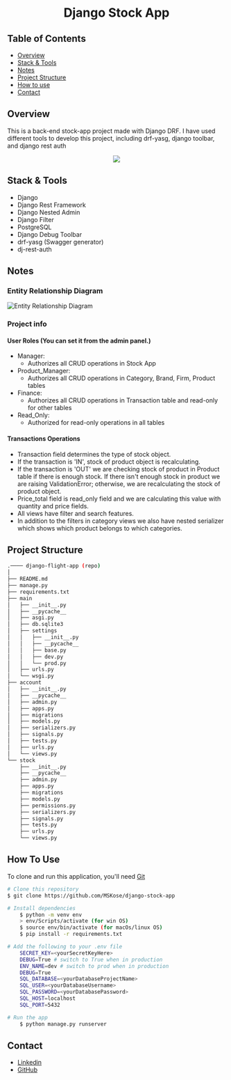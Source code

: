 <!-- Please update value in the {}  -->

<h1 align="center">Django Stock App</h1>


<!-- TABLE OF CONTENTS -->

## Table of Contents

- [Overview](#overview)
- [Stack & Tools](#stack)
- [Notes](#notes)
- [Project Structure](#project-structure)
- [How to use](#how-to-use)
- [Contact](#contact)

<!-- OVERVIEW -->

## Overview

This is a back-end stock-app project made with Django DRF. I have used different tools to develop this project, including drf-yasg, django toolbar, and django rest auth

<p align="center">
  <img src="https://user-images.githubusercontent.com/98649983/194851648-3e22780b-7e5c-481f-aabc-facc261b485b.gif">
</p>

<h2 id="stack">Stack & Tools</h2>

- Django
- Django Rest Framework
- Django Nested Admin
- Django Filter
- PostgreSQL
- Django Debug Toolbar
- drf-yasg (Swagger generator)
- dj-rest-auth

## Notes
### Entity Relationship Diagram

![Entity Relationship Diagram](https://user-images.githubusercontent.com/98649983/194851017-083393e4-53ef-425d-869c-903d8515fdaa.jpg)

### Project info

#### User Roles (You can set it from the admin panel.)

  - Manager:
    - Authorizes all CRUD operations in Stock App 
  - Product_Manager:
    - Authorizes all CRUD operations in Category, Brand, Firm, Product tables
  - Finance:
    - Authorizes all CRUD operations in Transaction table and read-only for other tables
  - Read_Only:
    - Authorized for read-only operations in all tables

#### Transactions Operations

  - Transaction field determines the type of stock object. 
  - If the transaction is 'IN', stock of product object is recalculating.
  - If the transaction is 'OUT' we are checking stock of product in Product table if there is enough stock. If there isn't enough stock in product we are raising ValidationError; otherwise, we are recalculating the stock of product object.
  - Price_total field is read_only field and we are calculating this value with quantity and price fields.
  - All views have filter and search features. 
  - In addition to the filters in category views we also have nested serializer which shows which product belongs to which categories. 


## Project Structure

```bash
.──── django-flight-app (repo)
│
├── README.md
├── manage.py
├── requirements.txt
├── main
│   ├── __init__.py
│   ├── __pycache__
│   ├── asgi.py
│   ├── db.sqlite3
│   ├── settings
│   │   ├── __init__.py
│   │   ├── __pycache__
│   │   ├── base.py
│   │   ├── dev.py
│   │   └── prod.py
│   ├── urls.py
│   └── wsgi.py
├── account
│   ├── __init__.py
│   ├── __pycache__
│   ├── admin.py
│   ├── apps.py
│   ├── migrations
│   ├── models.py
│   ├── serializers.py
│   ├── signals.py
│   ├── tests.py
│   ├── urls.py
│   └── views.py
└── stock
    ├── __init__.py
    ├── __pycache__
    ├── admin.py
    ├── apps.py
    ├── migrations
    ├── models.py
    ├── permissions.py
    ├── serializers.py
    ├── signals.py
    ├── tests.py
    ├── urls.py
    └── views.py
```

## How To Use 

To clone and run this application, you'll need [Git](https://git-scm.com)

```bash
# Clone this repository
$ git clone https://github.com/MSKose/django-stock-app

# Install dependencies
    $ python -m venv env
    > env/Scripts/activate (for win OS)
    $ source env/bin/activate (for macOs/linux OS)
    $ pip install -r requirements.txt

# Add the following to your .env file
    SECRET_KEY=<yourSecretKeyHere>
    DEBUG=True # switch to True when in production
    ENV_NAME=dev # switch to prod when in production
    DEBUG=True 
    SQL_DATABASE=<yourDatabaseProjectName>
    SQL_USER=<yourDatabaseUsername> 
    SQL_PASSWORD=<yourDatabasePassword>
    SQL_HOST=localhost 
    SQL_PORT=5432

# Run the app
    $ python manage.py runserver
```

## Contact

- [Linkedin](https://www.linkedin.com/in/mustafa-kose-linked/)
- [GitHub](https://github.com/MSKose)
